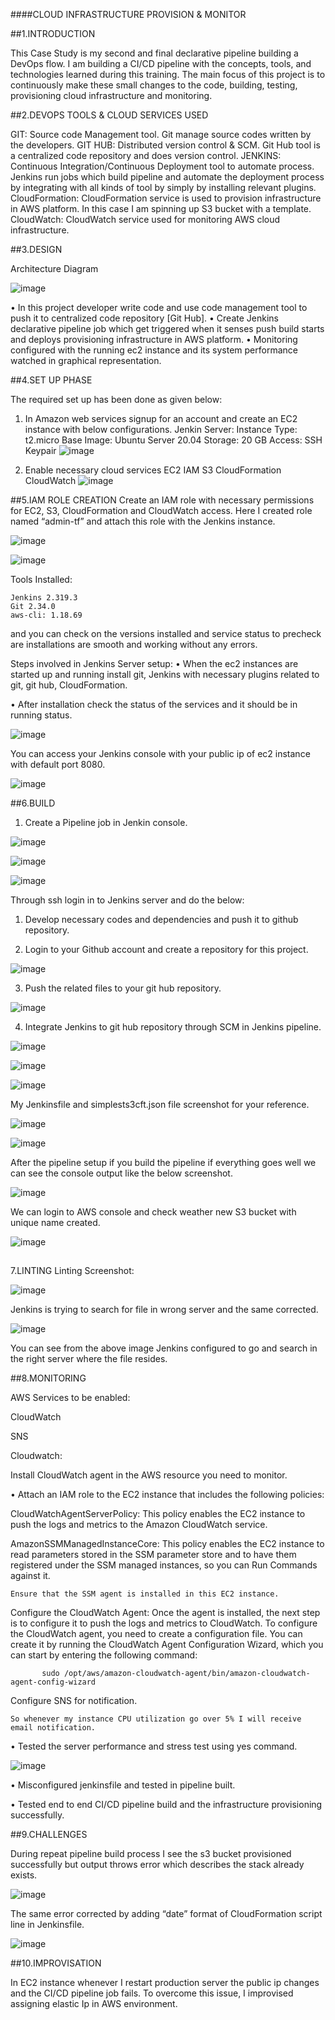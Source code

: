 ####CLOUD INFRASTRUCTURE PROVISION & MONITOR

##1.INTRODUCTION

This Case Study is my second and final declarative pipeline building a DevOps flow. I am building a CI/CD pipeline with the concepts, tools, and technologies learned during this training. The main focus of this project is to continuously make these small changes to the code, building, testing, provisioning cloud infrastructure and monitoring. 

##2.DEVOPS TOOLS & CLOUD SERVICES USED

GIT: 
Source code Management tool.
Git manage source codes written by the developers.
GIT HUB: 
Distributed version control & SCM. Git Hub tool is a centralized code repository and does version control.
JENKINS: 
Continuous Integration/Continuous Deployment tool to automate process. Jenkins run jobs which build pipeline and automate the deployment process by integrating with all kinds of tool by simply by installing relevant plugins.
CloudFormation:
CloudFormation service is used to provision infrastructure in AWS platform. In this case I am spinning up S3 bucket with a template.
CloudWatch:
CloudWatch service used for monitoring AWS cloud infrastructure.

##3.DESIGN
 

Architecture Diagram

![image](https://user-images.githubusercontent.com/60556160/156484182-19021315-2899-45bf-aaa6-86c15e901d09.png)


 
•	In this project developer write code and use code management tool to push it to centralized code repository [Git Hub].
•	Create Jenkins declarative pipeline job which get triggered when it senses push build starts and deploys provisioning infrastructure in AWS platform.
•	Monitoring configured with the running ec2 instance and its system performance watched in graphical representation. 

##4.SET UP PHASE

The required set up has been done as given below:

1.	In Amazon web services signup for an account and create an EC2 instance with below configurations.
Jenkin Server:
	Instance Type: t2.micro
	Base Image: Ubuntu Server 20.04
	Storage: 20 GB
	Access: SSH Keypair
	![image](https://user-images.githubusercontent.com/60556160/156484250-42ac3f57-cd59-48e1-8280-82179e1dc02a.png)

 
2.	Enable necessary cloud services
EC2
IAM
S3
CloudFormation
CloudWatch
![image](https://user-images.githubusercontent.com/60556160/156484300-e6007b3e-81c5-4356-a430-61aef24d6285.png)


##5.IAM ROLE CREATION
Create an IAM role with necessary permissions for EC2, S3, CloudFormation and CloudWatch access. Here I created role named “admin-tf” and attach this role with the Jenkins instance.

![image](https://user-images.githubusercontent.com/60556160/156484377-4dab8afd-5ec3-4064-aec3-1f238bb830b9.png)

![image](https://user-images.githubusercontent.com/60556160/156484486-325c8a93-11f9-4600-84ea-66de674d0c92.png)


 

Tools Installed:

	Jenkins 2.319.3
	Git 2.34.0
	aws-cli: 1.18.69

and you can check on the versions installed and service status to precheck are installations are smooth and working without any errors.






	


Steps involved in Jenkins Server setup:
•	When the ec2 instances are started up and running install git, Jenkins with necessary plugins related to git, git hub, CloudFormation.

•	After installation check the status of the services and it should be in running status.

![image](https://user-images.githubusercontent.com/60556160/156484547-946078f3-3cc1-4f28-a2c9-be86d067b034.png)



You can access your Jenkins console with your public ip of ec2 instance with default port 8080.

![image](https://user-images.githubusercontent.com/60556160/156484596-ff957381-0e49-4aa4-88d5-24089bc1512b.png)

 ##6.BUILD


1.	Create a Pipeline job in Jenkin console.

![image](https://user-images.githubusercontent.com/60556160/156484675-4a4d5a53-ab6a-4b9f-8418-b1da4dff1931.png)


 ![image](https://user-images.githubusercontent.com/60556160/156484712-2f653068-0fc8-41fa-9e0f-3d11228b3da4.png)

![image](https://user-images.githubusercontent.com/60556160/156484737-e79736af-2214-4cea-adb9-fded49736f26.png)


Through ssh login in to Jenkins server and do the below:
1.	Develop necessary codes and dependencies and push it to github repository.

2.	Login to your Github account and create a repository for this project.

 ![image](https://user-images.githubusercontent.com/60556160/156484799-a81b091c-51e3-43ff-980a-ee3593ccd6e9.png)


3.	Push the related files to your git hub repository.

![image](https://user-images.githubusercontent.com/60556160/156484844-2f1f0929-b2e1-421a-af44-2d021ff2050d.png)


4.	Integrate Jenkins to git hub repository through SCM in Jenkins pipeline.

 ![image](https://user-images.githubusercontent.com/60556160/156484882-c73664d2-b6a7-4fc5-900e-c72f3c6687f0.png)
 
 ![image](https://user-images.githubusercontent.com/60556160/156484936-dbf974fc-aa16-4bfa-bddf-d7a5a1941b3a.png)

![image](https://user-images.githubusercontent.com/60556160/156484960-8c728cd9-277c-4fbb-aba9-ffb79b0fbbae.png)



My Jenkinsfile and simplests3cft.json file screenshot for your reference.

![image](https://user-images.githubusercontent.com/60556160/156485022-d024cd6e-1402-475e-a892-75246d5159b6.png)

![image](https://user-images.githubusercontent.com/60556160/156485037-8bcc786c-c842-4149-aa6e-d5e3805eb405.png)


After the pipeline setup if you build the pipeline if everything goes well we can see the console output like the below screenshot. 

 ![image](https://user-images.githubusercontent.com/60556160/156485068-e192fd26-5aff-461b-9935-494a985ffdfd.png)

We can login to AWS console and check weather new S3 bucket with unique name created.

 ![image](https://user-images.githubusercontent.com/60556160/156485105-b9a05353-0cac-4fe9-a13a-e36a41758307.png)

##
7.LINTING
Linting Screenshot:

![image](https://user-images.githubusercontent.com/60556160/156485136-0de86b53-e9cb-49ce-9ee4-2942a3afa4eb.png)

Jenkins is trying to search for file in wrong server and the same corrected.

 ![image](https://user-images.githubusercontent.com/60556160/156485154-06dfcf83-5901-4a6a-85fa-f9bb2477c039.png)


You can see from the above image Jenkins configured to go and search in the right server where the file resides.

##8.MONITORING

AWS Services to be enabled:

CloudWatch

SNS

Cloudwatch:

Install CloudWatch agent in the AWS resource you need to monitor.

•	Attach an IAM role to the EC2 instance that includes the following policies:

CloudWatchAgentServerPolicy: This policy enables the EC2 instance to push the logs and metrics to the Amazon CloudWatch service.

AmazonSSMManagedInstanceCore: This policy enables the EC2 instance to read parameters stored in the SSM parameter store and to have them registered under the SSM managed instances, so you can Run Commands against it.
               
	Ensure that the SSM agent is installed in this EC2 instance.
Configure the CloudWatch Agent:
       Once the agent is installed, the next step is to configure it to push the logs           and metrics to CloudWatch.
       To configure the CloudWatch agent, you need to create a configuration file. You can create it by running the CloudWatch Agent Configuration Wizard, which you can start by        entering the following command:
               
	       sudo /opt/aws/amazon-cloudwatch-agent/bin/amazon-cloudwatch-agent-config-wizard
	       
Configure SNS for notification. 

	So whenever my instance CPU utilization go over 5% I will receive email notification.



•	Tested the server performance and stress test using yes command.

![image](https://user-images.githubusercontent.com/60556160/156485347-9643b2ac-f11b-4f96-b944-aae22b183bb3.png)


•	Misconfigured jenkinsfile and tested in pipeline built.

•	Tested end to end CI/CD pipeline build and the infrastructure provisioning successfully.


##9.CHALLENGES


During repeat pipeline build process I see the s3 bucket provisioned successfully but output throws error which describes the stack already exists.

![image](https://user-images.githubusercontent.com/60556160/156485419-7728c9eb-4248-4d2f-9703-a4939bec3236.png)

   


The same error corrected by adding “date” format of CloudFormation script line in Jenkinsfile.

![image](https://user-images.githubusercontent.com/60556160/156485446-d575f8d5-cee0-4316-b07e-d1094bb0bab7.png)

##10.IMPROVISATION

 In EC2 instance whenever I restart production server the public ip changes and the CI/CD pipeline job fails. To overcome this issue, I improvised assigning elastic Ip in AWS environment. 


                                        









